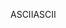 <span data-ttu-id="446a7-101">ASCII</span><span class="sxs-lookup"><span data-stu-id="446a7-101">ASCII</span></span>